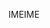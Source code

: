 <span data-ttu-id="0d0b1-101">IME</span><span class="sxs-lookup"><span data-stu-id="0d0b1-101">IME</span></span>